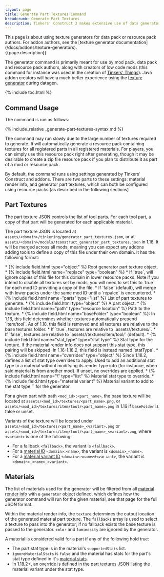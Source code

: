 ```yaml
---
layout: page
title: Generate Part Textures Command
breadcrumb: Generate Part Textures
description: Tinkers' Construct 3 makes extensive use of data generators to generate material variants of tool parts with more detail than a simple tint. The generate part textures command makes this feature available to data pack and resource pack creators.
---
```

<div class="hatnote" markdown=1>
This page is about using texture generators for data pack or resource pack authors. For addon authors, see the [texture generator documentation](/docs/addons/texture-generators).
</div>
{{page.description}}

The generator command is primarily meant for use by mod pack, data pack and resource pack authors, along with creators of low code mods (this command for instance was used in the creation of [Tinkers' Things](/projects#tinkers-things)). Java addon creators will have a much better experience using the [texture generator](/docs/`/texture-generators) during datagen.

{% include toc.html %}

## Command Usage

The command is run as follows:

{% include_relative _generate-part-textures-syntax.md %}

The command may run slowly due to the large number of textures required to generate. It will automatically generate a resource pack containing textures for all registered parts in all registered materials. For players, you can simply use this resource pack right after generating, though it may be desirable to create a zip file resource pack if you plan to distribute it as part of a mod or resource pack.

By default, the command runs using settings generated by Tinkers' Construct and addons. There are two parts to these settings: material render info, and generator part textures, which can both be configured using resource packs (as described in the following sections)

## Part Textures

The part texture JSON controls the list of tool parts. For each tool part, a copy of that part will be generated for each applicable material.

The part texture JSON is located at `assets/<domain>/tinkering/generator_part_textures.json`, or at `assets/<domain>/models/tconstruct_generator_part_textures.json` in 1.16. It will be merged across all mods, meaning you can expect any addons adding tools to define a copy of this file under their own domain. It has the following format:

<div class="treeview" markdown=1>
* {% include field.html type="object" %} Root generator part texture object.
    * {% include field.html name="replace" type="boolean" %}
         * If `true`, will ignore copies of this file for this domain in lower resource packs. Note if you intend to disable all textures set by mods, you will need to set this to `true` for each mod ID providing a copy of the file.
         * If `false` (default), will merge with lower packs under the same mod ID until a `repalce` is encountered.
    * {% include field.html name="parts" type="list" %} List of part textures to generate.
        * {% include field.html type="object" %} A part object.
            * {% include field.html name="path" type="resource location" %} Path to the texture.
            * {% include field.html name="baseFolder" type="boolean" %}: In 1.16, this field determines whether textures automatically prepend `item/tool`. As of 1.18, this field is removed and all textures are relative to the base textures folder.
                 * If `true`, textures are relative to `assets/<mod_id>/textures/`.
                 * If `false`, textures are relative to `assets/<mod_id>/textures/item/tool/` (default).
            * {% include field.html name="stat_type" type="stat type" %} Stat type for the texture. If the material render info does not support this stat type, this pairing will be skipped. In 1.16-1.18.2, this field is instead named `statType`.
    * {% include field.html name="overrides" type="object" %} Since 1.18.2, defines a list of stat type overrides to apply. Used to add an additional stat type to a material without modifying its render type info (for instance, when said material is from another mod). If unset, no overrides are applied.
        * {% include field.html name="\<stat_type\>" type="list" %} Material stat type to override.
            * {% include field.html type="material variant" %} Material variant to add to the stat type `<stat_type>` for the generator.
</div>

For a given part with path `<mod_id>:<part_name>`, the base texture will be located at `assets/<mod_id>/textures/<part_name>.png`, or `assets/<mod_id>/textures/item/tool/<part_name>.png` in 1.16 if `baseFolder` is false or unset.

Variants of the texture will be located under `assets/<mod_id>/textures/<part_name>_<variant>.png` or `assets/<mod_id>/textures/item/tool/<part_name>_<variant>.png`, where `<variant>` is one of the following:

* For a fallback `<fallback>`, the variant is `<fallback>`.
* For a [material ID](/docs/json/materials) `<domain>:<name>`, the variant is `<domain>_<name>`.
* For a [material variant ID](/docs/json/materials#variants) `<domain>:<name>#<variant>`, the variant is `<domain>_<name>_<variant>`.

## Materials

The list of materials used for the generator will be filtered from all [material render info](/docs/json/material-render-info) with a `generator` object defined, which defines how the generator command will run for the given material, see that page for the full JSON format.

Within the material render info, the `texture` determines the output location of the generated material part texture. The `fallbacks` array is used to select a texture to pass into the generator; if no fallback exists the base texture is passed to the generator. `color` and `luminosity` are ignored by the generator.

A material is considered valid for a part if any of the following hold true:
* The part stat type is in the material's `supportedStats` list.
* `ignoreMaterialStats` is `false` and the material has stats for the part's stat type defined in it's [material stats](/docs/json/materials#stats).
* In 1.18.2+, an override is defined in the [part textures JSON](#part-textures) listing the material variant under the stat type.